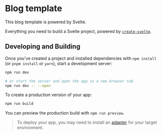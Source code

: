 #  Blog template 

This blog template is powered by Svelte.

Everything you need to build a Svelte project, powered by [`create-svelte`](https://github.com/sveltejs/kit/tree/main/packages/create-svelte).


## Developing and Building

Once you've created a project and installed dependencies with `npm install` (or `pnpm install` or `yarn`), start a development server:

```bash
npm run dev

# or start the server and open the app in a new browser tab
npm run dev -- --open
```

To create a production version of your app:

```bash
npm run build
```

You can preview the production build with `npm run preview`.

> To deploy your app, you may need to install an [adapter](https://kit.svelte.dev/docs/adapters) for your target environment.
